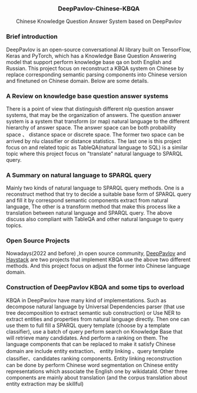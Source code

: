 <!-- PROJECT LOGO -->
<br />
<p align="center">
  <h3 align="center">DeepPavlov-Chinese-KBQA</h3>

  <p align="center">
   		Chinese Knowledge Question Answer System based on DeepPavlov
    <br />
  </p>
</p>

### Brief introduction

DeepPavlov is an open-source conversational AI library built on TensorFlow, Keras and PyTorch, which
has a Knowledge Base Question Answering model that support perform knowledge base qa on both English and
Russian.
This project focus on reconstruct a KBQA system on Chinese by replace corresponding semantic parsing
components into Chinese version and finetuned on Chinese domain. Below are some details.


### A Review on knowledge base question answer systems

There is a point of view that distinguish different nlp question answer systems, that may be the
organization of answers. The question answer system is a system that transform (or map) natural language
to the different hierarchy of answer space. The answer space can be both probability space 、
distance space or discrete space. The former two space can be arrived by nlu classifier or distance
statistics. The last one is this project focus on and related topic as TableQA(natural language to SQL)
is a similar topic where this project focus on "translate" natural language to SPARQL query.


### A Summary on natural language to SPARQL query

Mainly two kinds of natural language to SPARQL query methods. One is a reconstruct method that try to
decide a suitable base form of SPARQL query and fill it by correspond semantic components extract from
natural language, The other is a transform method that make this process like a translation between
natural language and SPARQL query. The above discuss also compliant with TableQA and other natural language
to query topics.


### Open Source Projects

Nowadays(2022 and before) ,In open source community, [DeepPavlov](https://github.com/deeppavlov/DeepPavlov)
and [Haystack](https://github.com/deepset-ai/haystack/) are two projects that implement KBQA use the above two
different methods. And this project focus on adjust the former into Chinese language domain.


### Construction of DeepPavlov KBQA and some tips to overload

KBQA in DeepPavlov have many kind of implementations. Such as decompose natural language by
Universal Dependencies parser (that use tree decomposition to extract semantic sub construction)
or Use NER to extract entities and properties from natural language directly. Then one can use
them to full fill a SPARQL query template (choose by a template classifier), use a batch of query
perform search on Knowledge Base that will retrieve many candidates. And perform a ranking on them.
The language components that can be replaced to make it satisfy Chinese domain are include entity extraction、 entity linking 、query template classifier、candidates ranking components. Entity linking reconstruction can be done by perform Chinese word segmentation on Chinese entity representations which associate the English one by wikidataId. Other three components are mainly about translation (and the corpus translation about entity extraction may be skillful)
